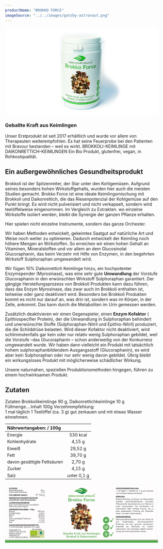 ```yaml
---
productName: "BROKKO FORCE"
imageSource: "../../images/gatsby-astronaut.png"
---
```

![Produkt](../../images/force_product.jpg)

### Geballte Kraft aus Keimlingen

Unser Erstprodukt ist seit 2017 erhältlich und wurde vor allem von Therapeuten weiterempfohlen. Es hat seine Feuerprobe bei den Patienten mit Bravour bestanden  – weil es wirkt.
BROKKOLI-KEIMLINGE mit DAIKONRETTICH-KEIMLINGEN
Ein Bio Produkt, glutenfrei, vegan,  in Rohkostqualität.


## Ein außergewöhnliches Gesundheitsprodukt
Brokkoli ist der Spitzenreiter, der Star unter den Kohlgemüsen. Aufgrund seines besonders hohen Wirkstoffgehalts, wurden hier auch die meisten Studien gemacht.
Brokko Force ist eine ideale Keimlingsmischung mit Brokkoli und Daikonrettich, die das Riesenpotenzial der Kohlgemüse auf den Punkt bringt.
Es wird nicht pulverisiert und nicht verkapselt, sondern wird teelöffelweise eingenommen.
Im Vergleich zu Extrakten. wo einzelne Wirkstoffe isoliert werden, bleibt die Synergie der ganzen Pflanze erhalten.

Hier spielen nicht einzelne Instrumente, sondern das ganze Orchester.

Wir haben Methoden entwickelt,  gekeimtes Saatgut auf natürliche Art und Weise noch weiter  zu optimieren. Dadurch entwickelt der Keimling  noch höhere Mengen an Wirkstoffen. So erreichen wir einen hohen Gehalt an Vitaminen, Mineralstoffen und vor allem an dem Glucosinolat Glucoraphanin, das beim Verzehr mit Hilfe von Enzymen, in den begehrten Wirkstoff Sulphoraphan umgewandelt wird.

Wir fügen 10% Daikonrettich Keimlinge hinzu,  ein hochpotenter Enzymspender (Myrosinase), was eine sehr gute **Umwandlung**  der Vorstufe  Glucoraphanin in  den erwünschten Wirkstoff Sulphoraphan  garantiert. 
Der gängige Herstellungsprozess von Brokkoli Produkten kann dazu führen, dass das Enzym Myrosinase, das zwar auch im Brokkoli enthalten ist, teilweise oder ganz deaktiviert wird. Besonders bei Brokkoli Produkten kommt es nicht nur darauf an, was drin ist, sondern was im Körper, in der Zelle, ankommt. Das kann durch die Metaboliten im Urin gemessen werden.

Zusätzlich deaktivieren wir einen Gegenspieler, einen **Enzym Kofaktor**
( Epithiospecifier Protein), der die Umwandlung in Sulphoraphan behindert und  unerwünschte Stoffe (Sulphoraphan-Nitril und Epithio-Nitril)  produziert, die die Schilddrüse belasten. Wird dieser Kofaktor nicht deaktiviert, wird schlimmstenfalls gar kein oder nur relativ wenig Sulphoraphan gebildet, weil die Vorstufe –das Glucoraphanin – schon anderweitig von der Konkurrenz umgewandelt wurde. Wir haben dann vielleicht ein Produkt mit tatsächlich hohem sulphoraphanbildendem Ausgangsstoff (Glucoraphanin), es wird aber kein Sulphoraphan oder nur sehr wenig davon gebildet. Übrig bleibt ein wirkungsloses Produkt mit möglicherweise schädlicher Wirkung.

Unsere  naturnahen, speziellen Produktionsmethoden hingegen, führen  zu einem hochwirksamen Produkt.


## Zutaten

Zutaten 
Brokkolikeimlinge  90 g, 
Daikonrettichkeimlinge  10 g
Füllmenge….Inhalt  100g
Verzehrempfehlung:  
1 mal täglich 1 Teelöffel (ca. 3 g) gut zerkauen und mit etwas Wasser einnehmen.



| **Nährwertangaben:  / 100g** |             |
| :--------------------------- | :---------: |
| Energie                      |  530 kcal   |
| Kohlenhydrate                |   4,15  g   |
| Eiweiß                       |   29,52 g   |
| Fett                         |   39,70 g   |
| davon gesättigte Fettsäuren  |   2,70 g    |
| Zucker                       |   4,15 g    |
| Salz                         | unter 0,1 g |


![Etikett](../../images/force_etikett.jpg)